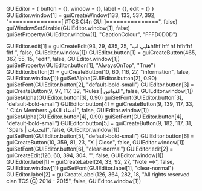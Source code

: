 
GUIEditor = {
    button = {},
    window = {},
    label = {},
    edit = {}
}
GUIEditor.window[1] = guiCreateWindow(133, 133, 537, 392, "===============[ #TCS Cl4n GUI ]===============", false)
guiWindowSetSizable(GUIEditor.window[1], false)
guiSetProperty(GUIEditor.window[1], "CaptionColour", "FFFD0D0D")

GUIEditor.edit[1] = guiCreateEdit(93, 29, 435, 25, "هايي  ابhfhf hff hf hfhfhf fhf ", false, GUIEditor.window[1])
GUIEditor.button[1] = guiCreateButton(465, 367, 55, 15, "edit", false, GUIEditor.window[1])
guiSetProperty(GUIEditor.button[1], "AlwaysOnTop", "True")
GUIEditor.button[2] = guiCreateButton(10, 60, 116, 27, "information", false, GUIEditor.window[1])
guiSetAlpha(GUIEditor.button[2], 0.90)
guiSetFont(GUIEditor.button[2], "default-bold-small")
GUIEditor.button[3] = guiCreateButton(9, 97, 117, 32, "Rules | القوانين", false, GUIEditor.window[1])
guiSetAlpha(GUIEditor.button[3], 0.90)
guiSetFont(GUIEditor.button[3], "default-bold-small")
GUIEditor.button[4] = guiCreateButton(9, 139, 117, 33, " Cl4n Members         أعضاء الكلان", false, GUIEditor.window[1])
guiSetAlpha(GUIEditor.button[4], 0.90)
guiSetFont(GUIEditor.button[4], "default-bold-small")
GUIEditor.button[5] = guiCreateButton(9, 182, 117, 31, "Spars | التحديات", false, GUIEditor.window[1])
guiSetFont(GUIEditor.button[5], "default-bold-small")
GUIEditor.button[6] = guiCreateButton(10, 359, 81, 23, "X  |   Close", false, GUIEditor.window[1])
guiSetFont(GUIEditor.button[6], "clear-normal")
GUIEditor.edit[2] = guiCreateEdit(126, 60, 394, 304, "", false, GUIEditor.window[1])
GUIEditor.label[1] = guiCreateLabel(24, 33, 92, 27, "Note ==>", false, GUIEditor.window[1])
guiSetFont(GUIEditor.label[1], "clear-normal")
GUIEditor.label[2] = guiCreateLabel(126, 364, 282, 18, "All rights reserved clan TCS Ⓒ 2014 - 2015", false, GUIEditor.window[1])
